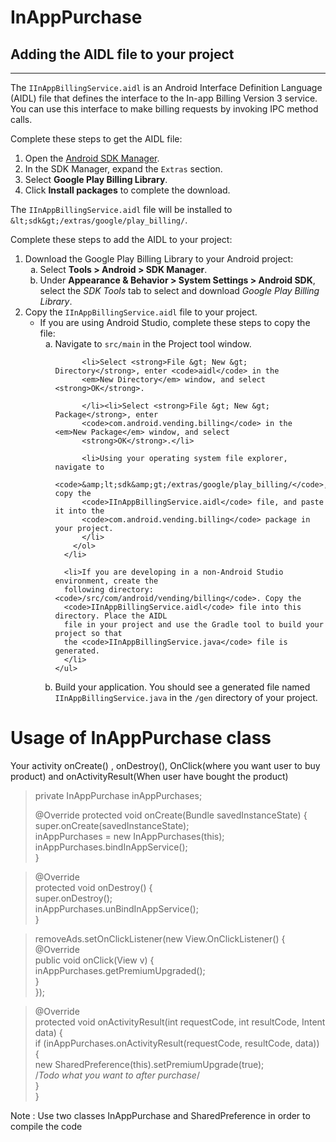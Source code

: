 # InAppPurchase

<div class="dac-toggle dac-mobile"><h2 id="billing-add-aidl" data-toggle="section" style="padding-bottom: 0px;"><span class="dac-visible-mobile-inline-block"><i class="dac-toggle-expand dac-sprite dac-expand-more-black"></i><i class="dac-toggle-collapse dac-sprite dac-expand-less-black"></i></span>Adding the AIDL file to your project</h2><hr><div class="dac-toggle-content dac-expand"><div>

<p>The <code>IInAppBillingService.aidl</code> is an Android Interface Definition
Language (AIDL) file that defines the interface to the In-app Billing Version
3 service. You can use this interface to make billing requests by invoking IPC
method calls.</p>

<p>Complete these steps to get the AIDL file:</p>
<ol>
<li>Open the <a href="https://developer.android.com/tools/help/sdk-manager.html">Android SDK Manager</a>.</li>
<li>In the SDK Manager, expand the <code>Extras</code> section.</li>
<li>Select <strong>Google Play Billing Library</strong>.</li>
<li>Click <strong>Install packages</strong> to complete the download.</li>
</ol>
<p>The <code>IInAppBillingService.aidl</code> file will be installed to <code>&amp;lt;sdk&amp;gt;/extras/google/play_billing/</code>.</p>

<p>Complete these steps to add the AIDL to your project:</p>

<ol>
  <li>Download the Google Play Billing Library to your Android project:
      <ol type="a">
      <li>Select <strong>Tools &gt; Android &gt; SDK Manager</strong>.</li>
      <li>Under <strong>Appearance &amp; Behavior &gt; System Settings &gt; Android SDK</strong>,
          select the <em>SDK Tools</em> tab to select and download <em>Google Play Billing
          Library</em>.</li></ol>
  </li><li>Copy the <code>IInAppBillingService.aidl</code> file to your project.
    <ul>
      <li>If you are using Android Studio, complete these steps to copy the file:
        <ol type="a">
          <li>Navigate to <code>src/main</code> in the Project tool window.</li>

          <li>Select <strong>File &gt; New &gt; Directory</strong>, enter <code>aidl</code> in the
          <em>New Directory</em> window, and select <strong>OK</strong>.

          </li><li>Select <strong>File &gt; New &gt; Package</strong>, enter
          <code>com.android.vending.billing</code> in the <em>New Package</em> window, and select
          <strong>OK</strong>.</li>

          <li>Using your operating system file explorer, navigate to
          <code>&amp;lt;sdk&amp;gt;/extras/google/play_billing/</code>, copy the
          <code>IInAppBillingService.aidl</code> file, and paste it into the
          <code>com.android.vending.billing</code> package in your project.
          </li>
        </ol>
      </li>

      <li>If you are developing in a non-Android Studio environment, create the
      following directory: <code>/src/com/android/vending/billing</code>. Copy the
      <code>IInAppBillingService.aidl</code> file into this directory. Place the AIDL
      file in your project and use the Gradle tool to build your project so that
      the <code>IInAppBillingService.java</code> file is generated.
      </li>
    </ul>
  </li>

  <li>Build your application. You should see a generated file named <code>IInAppBillingService.java</code> in the <code>/gen</code> directory of your project.
  </li>
</ol>

</div></div></div>


# Usage of InAppPurchase class

Your activity onCreate() , onDestroy(), OnClick(where you want user to buy product) and onActivityResult(When user have bought the product)


> private InAppPurchase inAppPurchases;
>
> @Override
>    protected void onCreate(Bundle savedInstanceState) { </br>
>        super.onCreate(savedInstanceState);  </br>
>        inAppPurchases = new InAppPurchases(this); </br>
>        inAppPurchases.bindInAppService(); </br>
>    } </br>
    
> @Override </br>
>    protected void onDestroy() { </br>
>        super.onDestroy(); </br>
>        inAppPurchases.unBindInAppService(); </br>
> }

> removeAds.setOnClickListener(new View.OnClickListener() {  </br>
>            @Override  </br>
>            public void onClick(View v) {  </br>
>                  inAppPurchases.getPremiumUpgraded();  </br>
>            }  </br>
>        });  </br>

> @Override </br>
>    protected void onActivityResult(int requestCode, int resultCode, Intent data) { </br>
>         if (inAppPurchases.onActivityResult(requestCode, resultCode, data)) { </br>
>            new SharedPreference(this).setPremiumUpgrade(true); </br>
>            /*Todo what you want to after purchase*/ </br>
>        } </br>
>    } </br>

Note : Use two classes InAppPurchase and SharedPreference in order to compile the code 
